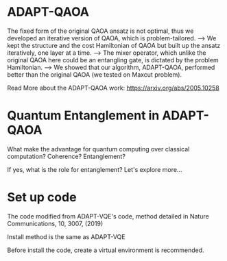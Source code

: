 # ADAPT-QAOA

The fixed form of the original QAOA ansatz is not optimal, thus we developed an iterative version of QAOA, which is problem-tailored. 
--> We kept the structure and the cost Hamiltonian of QAOA but built up the ansatz iteratively, one layer at a time. 
--> The mixer operator, which unlike the original QAOA here could be an entangling gate, is dictated by the problem Hamiltonian. 
--> We showed that our algorithm, ADAPT-QAOA, performed better than the original QAOA (we tested on Maxcut problem).

Read More about the ADAPT-QAOA work: https://arxiv.org/abs/2005.10258

# Quantum Entanglement in ADAPT-QAOA

What make the advantage for quantum computing over classical computation? 
Coherence? Entanglement?

If yes, what is the role for entanglement? 
Let's explore more...

# Set up code
The code modified from ADAPT-VQE's code, method detailed in 
Nature Communications, 10, 3007, (2019)

Install method is the same as ADAPT-VQE

Before install the code, create a virtual environment is recommended.

